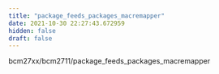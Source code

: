 ```yaml
---
title: "package_feeds_packages_macremapper"
date: 2021-10-30 22:27:43.672959
hidden: false
draft: false
---
```


bcm27xx/bcm2711/package_feeds_packages_macremapper

